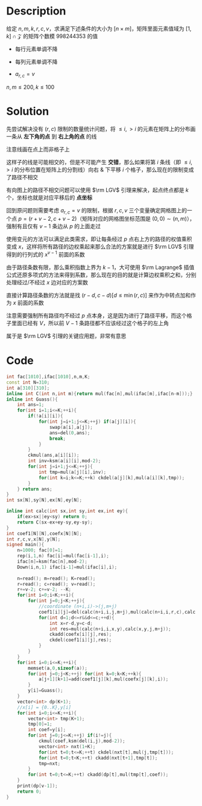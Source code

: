 # Description

给定 $n,m,k,r,c,v$，求满足下述条件的大小为 $[n\times m]$，矩阵里面元素值域为 $[1,k]\cap \mathcal Z$ 的矩阵个数模 $998244353$ 的值

- 每行元素单调不降

- 每列元素单调不降

- $a_{r,c}=v$

$n,m\le 200,k\le 100$

# Solution

先尝试解决没有 $(r,c)$ 限制的数量统计问题，将 $\le i,>i$ 的元素在矩阵上的分布画一条从 **左下角的点** 到 **右上角的点** 的线

注意线画在点上而非格子上

这样子的线是可能相交的，但是不可能产生 **交错**，那么如果将第 $i$ 条线（即 $\le i,>i$ 的分布位置在矩阵上的分割线）向右 & 下平移 $i$ 个格子，那么现在的限制变成了路径不相交

有向图上的路径不相交问题可以使用 $\rm LGV$ 引理来解决，起点终点都是 $k$ 个，坐标也就是对应平移后的 **点坐标**

回到原问题则需要考虑 $a_{r,c}=v$ 的限制，根据 $r,c,v$ 三个变量确定网格图上的一个点 $p=(r+v-2,c+v-2)$（矩阵对应的网格图坐标范围是 $(0,0)\sim(n,m)$），强制有且仅有 $v-1$ 条边从 $p$ 的上面走过

使用变元的方法可以满足此类需求，即让每条经过 $p$ 点右上方的路径的权值乘积变成 $x$，这样将所有路径的边权乘起来那么合法的方案就是进行 $\rm LGV$ 引理得到的行列式的 $x^{v-1}$ 前面的系数

由于路径条数有限，那么乘积指数上界为 $k-1$，大可使用 $\rm Lagrange$ 插值公式还原多项式的方法来得到系数，那么现在的目的就是计算边权乘积之和，分别处理经过/不经过 $x$ 边对应的方案数

直接计算路径条数的方法就是找 $(r-d,c-d)[d\le \min(r,c)]$ 来作为中转点加和作为 $x$ 前面的系数

注意需要强制所有路径均不经过 $p$ 点本身，这是因为进行了路径平移，而这个格子里面已经有 $V$，所以前 $V-1$ 条路径都不应该经过这个格子的左上角

属于是 $\rm LGV$ 引理的关键应用题，非常有意思

# Code

```cpp
int fac[1010],ifac[1010],n,m,K;
const int N=310;
int a[310][310];
inline int C(int n,int m){return mul(fac[n],mul(ifac[m],ifac[n-m]));}
inline int Guass(){
    int ans=1;
    for(int i=1;i<=K;++i){
        if(!a[i][i]){
            for(int j=i+1;j<=K;++j) if(a[j][i]){
                swap(a[i],a[j]); 
                ans=del(0,ans);
                break;
            }
        }
        ckmul(ans,a[i][i]);
        int inv=ksm(a[i][i],mod-2);
        for(int j=i+1;j<=K;++j){
            int tmp=mul(a[j][i],inv);
            for(int k=i;k<=K;++k) ckdel(a[j][k],mul(a[i][k],tmp));
        }
    } return ans;
}
int sx[N],sy[N],ex[N],ey[N];

inline int calc(int sx,int sy,int ex,int ey){
    if(ex>sx||ey<sy) return 0;
    return C(sx-ex+ey-sy,ey-sy);
}
int coef1[N][N],coefx[N][N];
int r,c,v,x[N],y[N];
signed main(){
    n=1000; fac[0]=1;
    rep(i,1,n) fac[i]=mul(fac[i-1],i); 
    ifac[n]=ksm(fac[n],mod-2);
    Down(i,n,1) ifac[i-1]=mul(ifac[i],i);
    
    n=read(); m=read(); K=read();
    r=read(); c=read(); v=read();
    r+=v-2; c+=v-2; --K;
    for(int i=0;i<K;++i){
        for(int j=0;j<K;++j){
            //coordinate (n+i,i)->(j,m+j)
            coef1[i][j]=del(calc(n+i,i,j,m+j),mul(calc(n+i,i,r,c),calc(r,c,j,m+j)));
            for(int d=1;d<=r&&d<=c;++d){
                int x=r-d,y=c-d;
                int res=mul(calc(n+i,i,x,y),calc(x,y,j,m+j));
                ckadd(coefx[i][j],res);
                ckdel(coef1[i][j],res);
            }
        }
    }
    for(int i=0;i<=K;++i){
        memset(a,0,sizeof(a));
        for(int j=0;j<K;++j) for(int k=0;k<K;++k){
            a[j+1][k+1]=add(coef1[j][k],mul(coefx[j][k],i));
        }
        y[i]=Guass();
    }
    vector<int> dp(K+1);
    //x[i] = {0..K},y[i]
    for(int i=0;i<=K;++i){
        vector<int> tmp(K+1);
        tmp[0]=1;
        int coef=y[i];
        for(int j=0;j<=K;++j) if(i!=j){
            ckmul(coef,ksm(del(i,j),mod-2));
            vector<int> nxt(1+K);
            for(int t=0;t<=K;++t) ckdel(nxt[t],mul(j,tmp[t]));
            for(int t=0;t<K;++t) ckadd(nxt[t+1],tmp[t]);
            tmp=nxt;
        }
        for(int t=0;t<=K;++t) ckadd(dp[t],mul(tmp[t],coef));
    }
    print(dp[v-1]);
    return 0;
}
```